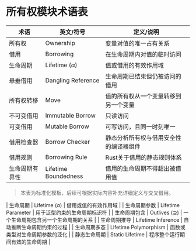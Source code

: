 # 所有权模块术语表

| 术语         | 英文/符号         | 定义/说明 |
|--------------|-------------------|-----------|
| 所有权       | Ownership         | 变量对值的唯一占有关系 |
| 借用         | Borrowing         | 在生命周期内对值的临时访问 |
| 生命周期     | Lifetime ($\alpha$) | 值或借用的有效作用域 |
| 悬垂借用     | Dangling Reference | 生命周期已结束但仍被访问的借用 |
| 所有权转移   | Move              | 值的所有权从一个变量转移到另一个变量 |
| 不可变借用   | Immutable Borrow  | 只读访问 |
| 可变借用     | Mutable Borrow    | 可写访问，且同一时刻唯一 |
| 借用检查器   | Borrow Checker    | 静态分析所有权与借用安全性的编译器组件 |
| 借用规则     | Borrowing Rule    | Rust关于借用的静态规则体系 |
| 生命周期有界性 | Lifetime Boundedness | 借用的生命周期不得超出被借用值 |

> 本表为标准化模板，后续可根据实际内容补充详细定义与交叉借用。

| 生命周期       | Lifetime ($\alpha$) | 借用或值的有效作用域 |
| 生命周期参数   | Lifetime Parameter   | 用于泛型约束的生命周期标识符 |
| 生命周期包含   | Outlives ($\supseteq$) | 一个生命周期包含另一个生命周期的关系 |
| 生命周期推导   | Lifetime Inference   | 自动推断生命周期约束的过程 |
| 生命周期多态   | Lifetime Polymorphism | 函数或类型对生命周期参数的泛化 |
| 静态生命周期   | Static Lifetime      | 程序整个运行期间有效的生命周期 |
